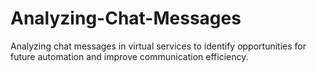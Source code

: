 # Analyzing-Chat-Messages
Analyzing chat messages in virtual services to identify opportunities for future automation and improve communication efficiency.

